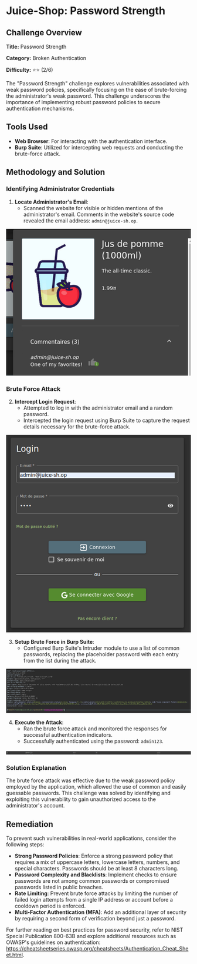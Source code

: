# Juice-Shop: Password Strength

## Challenge Overview

**Title:** Password Strength

**Category:** Broken Authentication

**Difficulty:** ⭐⭐ (2/6)

The "Password Strength" challenge explores vulnerabilities associated with weak password policies, specifically focusing on the ease of brute-forcing the administrator's weak password. This challenge underscores the importance of implementing robust password policies to secure authentication mechanisms.

## Tools Used

- **Web Browser**: For interacting with the authentication interface.
- **Burp Suite**: Utilized for intercepting web requests and conducting the brute-force attack.

## Methodology and Solution

### Identifying Administrator Credentials

1. **Locate Administrator's Email**:
   - Scanned the website for visible or hidden mentions of the administrator's email. Comments in the website's source code revealed the email address: `admin@juice-sh.op`.

![email](../assets/difficulty2/password_strength_1.png)

### Brute Force Attack

2. **Intercept Login Request**:
   - Attempted to log in with the administrator email and a random password.
   - Intercepted the login request using Burp Suite to capture the request details necessary for the brute-force attack.

![login capture](../assets/difficulty2/password_strength_2.png)

3. **Setup Brute Force in Burp Suite**:
   - Configured Burp Suite's Intruder module to use a list of common passwords, replacing the placeholder password with each entry from the list during the attack.

![request](../assets/difficulty2/password_strength_3.png)

4. **Execute the Attack**:
   - Ran the brute force attack and monitored the responses for successful authentication indicators.
   - Successfully authenticated using the password: `admin123`.

![result](../assets/difficulty2/password_strength_4.png)


### Solution Explanation

The brute force attack was effective due to the weak password policy employed by the application, which allowed the use of common and easily guessable passwords. This challenge was solved by identifying and exploiting this vulnerability to gain unauthorized access to the administrator's account.

## Remediation

To prevent such vulnerabilities in real-world applications, consider the following steps:

- **Strong Password Policies**: Enforce a strong password policy that requires a mix of uppercase letters, lowercase letters, numbers, and special characters. Passwords should be at least 8 characters long.
- **Password Complexity and Blacklists**: Implement checks to ensure passwords are not among common passwords or compromised passwords listed in public breaches.
- **Rate Limiting**: Prevent brute force attacks by limiting the number of failed login attempts from a single IP address or account before a cooldown period is enforced.
- **Multi-Factor Authentication (MFA)**: Add an additional layer of security by requiring a second form of verification beyond just a password.

For further reading on best practices for password security, refer to NIST Special Publication 800-63B and explore additional resources such as OWASP's guidelines on authentication: https://cheatsheetseries.owasp.org/cheatsheets/Authentication_Cheat_Sheet.html.


